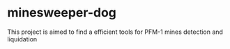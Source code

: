 # minesweeper-dog
This project is aimed to find a efficient tools for PFM-1 mines detection and liquidation
